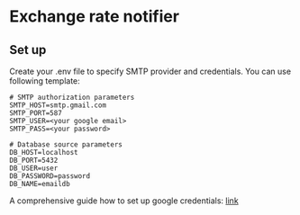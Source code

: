 # Exchange rate notifier



## Set up

Create your .env file to specify SMTP provider and credentials. You can use following template:

```
# SMTP authorization parameters
SMTP_HOST=smtp.gmail.com
SMTP_PORT=587
SMTP_USER=<your google email>
SMTP_PASS=<your password>

# Database source parameters
DB_HOST=localhost
DB_PORT=5432
DB_USER=user
DB_PASSWORD=password
DB_NAME=emaildb
```

A comprehensive guide how to set up google credentials: [link](https://www.youtube.com/watch?v=Ov-5g4lU3NE)